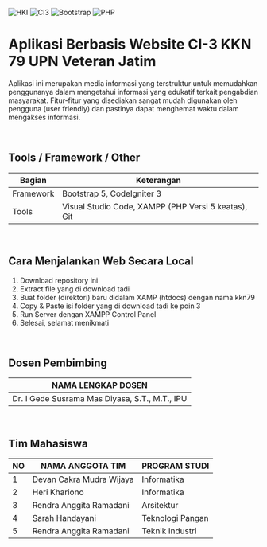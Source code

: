 ![HKI](https://img.shields.io/badge/Project-HKI-blue?logo=github&color=%23F7DF1E)
![CI3](https://img.shields.io/badge/-Codeigniter3-blue?style=flat&logo=Codeigniter)
![Bootstrap](https://img.shields.io/badge/-Bootstrap5-purple.svg?&logo=bootstrap&logoColor=white)
![PHP](https://img.shields.io/badge/-PHP-grey.svg?&logo=PHP&logoColor=white)

# Aplikasi Berbasis Website CI-3 KKN 79 UPN Veteran Jatim
<p>Aplikasi ini merupakan media informasi yang terstruktur untuk memudahkan penggunanya dalam mengetahui informasi yang edukatif terkait pengabdian masyarakat. Fitur-fitur yang disediakan sangat mudah digunakan oleh pengguna (user friendly) dan pastinya dapat menghemat waktu dalam mengakses informasi.</p>

<br>

## Tools / Framework / Other
| Bagian | Keterangan |
| --- | --- |
| Framework | Bootstrap 5, CodeIgniter 3 |
| Tools | Visual Studio Code, XAMPP (PHP Versi 5 keatas), Git |

<br>

## Cara Menjalankan Web Secara Local
1. Download repository ini
2. Extract file yang di download tadi
3. Buat folder (direktori) baru didalam XAMP (htdocs) dengan nama kkn79
4. Copy & Paste isi folder yang di download tadi ke poin 3
5. Run Server dengan XAMPP Control Panel
6. Selesai, selamat menikmati

<br>

## Dosen Pembimbing
| NAMA LENGKAP DOSEN |
| --- |
| Dr. I Gede Susrama Mas Diyasa, S.T., M.T., IPU |

<br>

## Tim Mahasiswa
| NO | NAMA ANGGOTA TIM | PROGRAM STUDI |
| --- | --- | --- |
| 1 | Devan Cakra Mudra Wijaya | Informatika |
| 2 | Heri Khariono | Informatika |
| 3 | Rendra Anggita Ramadani | Arsitektur |
| 4 | Sarah Handayani | Teknologi Pangan |
| 5 | Rendra Anggita Ramadani | Teknik Industri |

